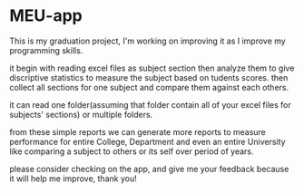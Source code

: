 # MEU-app
This is my graduation project, I'm working on improving it as I improve my programming skills.

it begin with reading excel files as subject section then analyze them to give discriptive statistics
to measure the subject based on tudents scores.
then collect all sections for one subject and compare them against each others.

it can read one folder(assuming that folder contain all of your excel files for subjects' sections) or multiple folders.

from these simple reports we can generate more reports to measure performance
for entire College, Department and even an entire University like comparing a subject to others or its self over period of years.


please consider checking on the app, and give me your feedback because it will help me improve, thank you!
